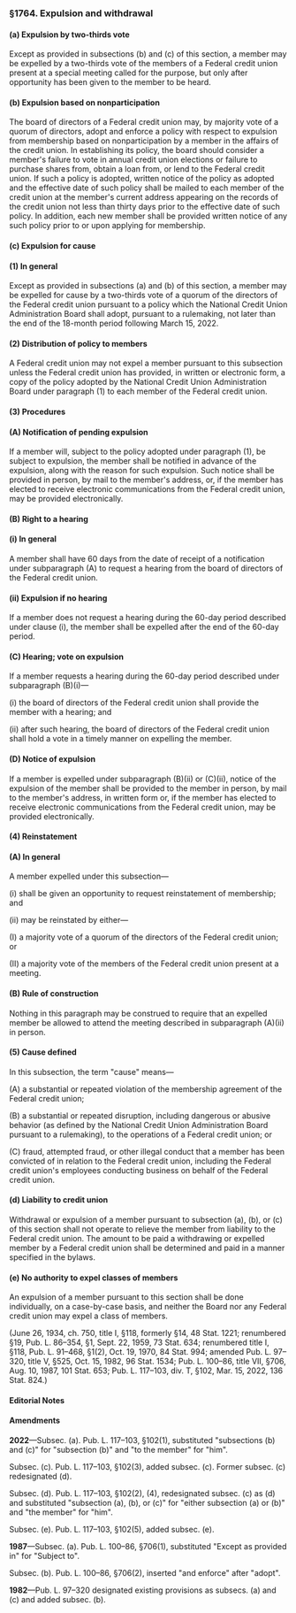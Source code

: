 ### §1764. Expulsion and withdrawal ###

#### (a) Expulsion by two-thirds vote ####

Except as provided in subsections (b) and (c) of this section, a member may be expelled by a two-thirds vote of the members of a Federal credit union present at a special meeting called for the purpose, but only after opportunity has been given to the member to be heard.

#### (b) Expulsion based on nonparticipation ####

The board of directors of a Federal credit union may, by majority vote of a quorum of directors, adopt and enforce a policy with respect to expulsion from membership based on nonparticipation by a member in the affairs of the credit union. In establishing its policy, the board should consider a member's failure to vote in annual credit union elections or failure to purchase shares from, obtain a loan from, or lend to the Federal credit union. If such a policy is adopted, written notice of the policy as adopted and the effective date of such policy shall be mailed to each member of the credit union at the member's current address appearing on the records of the credit union not less than thirty days prior to the effective date of such policy. In addition, each new member shall be provided written notice of any such policy prior to or upon applying for membership.

#### (c) Expulsion for cause ####

#### (1) In general ####

Except as provided in subsections (a) and (b) of this section, a member may be expelled for cause by a two-thirds vote of a quorum of the directors of the Federal credit union pursuant to a policy which the National Credit Union Administration Board shall adopt, pursuant to a rulemaking, not later than the end of the 18-month period following March 15, 2022.

#### (2) Distribution of policy to members ####

A Federal credit union may not expel a member pursuant to this subsection unless the Federal credit union has provided, in written or electronic form, a copy of the policy adopted by the National Credit Union Administration Board under paragraph (1) to each member of the Federal credit union.

#### (3) Procedures ####

#### (A) Notification of pending expulsion ####

If a member will, subject to the policy adopted under paragraph (1), be subject to expulsion, the member shall be notified in advance of the expulsion, along with the reason for such expulsion. Such notice shall be provided in person, by mail to the member's address, or, if the member has elected to receive electronic communications from the Federal credit union, may be provided electronically.

#### (B) Right to a hearing ####

#### (i) In general ####

A member shall have 60 days from the date of receipt of a notification under subparagraph (A) to request a hearing from the board of directors of the Federal credit union.

#### (ii) Expulsion if no hearing ####

If a member does not request a hearing during the 60-day period described under clause (i), the member shall be expelled after the end of the 60-day period.

#### (C) Hearing; vote on expulsion ####

If a member requests a hearing during the 60-day period described under subparagraph (B)(i)—

(i) the board of directors of the Federal credit union shall provide the member with a hearing; and

(ii) after such hearing, the board of directors of the Federal credit union shall hold a vote in a timely manner on expelling the member.

#### (D) Notice of expulsion ####

If a member is expelled under subparagraph (B)(ii) or (C)(ii), notice of the expulsion of the member shall be provided to the member in person, by mail to the member's address, in written form or, if the member has elected to receive electronic communications from the Federal credit union, may be provided electronically.

#### (4) Reinstatement ####

#### (A) In general ####

A member expelled under this subsection—

(i) shall be given an opportunity to request reinstatement of membership; and

(ii) may be reinstated by either—

(I) a majority vote of a quorum of the directors of the Federal credit union; or

(II) a majority vote of the members of the Federal credit union present at a meeting.

#### (B) Rule of construction ####

Nothing in this paragraph may be construed to require that an expelled member be allowed to attend the meeting described in subparagraph (A)(ii) in person.

#### (5) Cause defined ####

In this subsection, the term "cause" means—

(A) a substantial or repeated violation of the membership agreement of the Federal credit union;

(B) a substantial or repeated disruption, including dangerous or abusive behavior (as defined by the National Credit Union Administration Board pursuant to a rulemaking), to the operations of a Federal credit union; or

(C) fraud, attempted fraud, or other illegal conduct that a member has been convicted of in relation to the Federal credit union, including the Federal credit union's employees conducting business on behalf of the Federal credit union.

#### (d) Liability to credit union ####

Withdrawal or expulsion of a member pursuant to subsection (a), (b), or (c) of this section shall not operate to relieve the member from liability to the Federal credit union. The amount to be paid a withdrawing or expelled member by a Federal credit union shall be determined and paid in a manner specified in the bylaws.

#### (e) No authority to expel classes of members ####

An expulsion of a member pursuant to this section shall be done individually, on a case-by-case basis, and neither the Board nor any Federal credit union may expel a class of members.

(June 26, 1934, ch. 750, title I, §118, formerly §14, 48 Stat. 1221; renumbered §19, Pub. L. 86–354, §1, Sept. 22, 1959, 73 Stat. 634; renumbered title I, §118, Pub. L. 91–468, §1(2), Oct. 19, 1970, 84 Stat. 994; amended Pub. L. 97–320, title V, §525, Oct. 15, 1982, 96 Stat. 1534; Pub. L. 100–86, title VII, §706, Aug. 10, 1987, 101 Stat. 653; Pub. L. 117–103, div. T, §102, Mar. 15, 2022, 136 Stat. 824.)

#### **Editorial Notes** ####

#### Amendments ####

**2022**—Subsec. (a). Pub. L. 117–103, §102(1), substituted "subsections (b) and (c)" for "subsection (b)" and "to the member" for "him".

Subsec. (c). Pub. L. 117–103, §102(3), added subsec. (c). Former subsec. (c) redesignated (d).

Subsec. (d). Pub. L. 117–103, §102(2), (4), redesignated subsec. (c) as (d) and substituted "subsection (a), (b), or (c)" for "either subsection (a) or (b)" and "the member" for "him".

Subsec. (e). Pub. L. 117–103, §102(5), added subsec. (e).

**1987**—Subsec. (a). Pub. L. 100–86, §706(1), substituted "Except as provided in" for "Subject to".

Subsec. (b). Pub. L. 100–86, §706(2), inserted "and enforce" after "adopt".

**1982**—Pub. L. 97–320 designated existing provisions as subsecs. (a) and (c) and added subsec. (b).